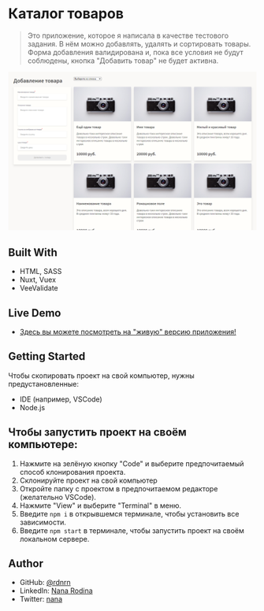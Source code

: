 # Каталог товаров

> Это приложение, которое я написала в качестве тестового задания. В нём можно добавлять, удалять и сортировать товары. Форма добавления валидирована и, пока все условия не будут соблюдены, кнопка "Добавить товар" не будет активна.

<p align="center">
  <img src="./img/app-screenshot.png">
</p>

## Built With

- HTML, SASS
- Nuxt, Vuex
- VeeValidate

## Live Demo

- [Здесь вы можете посмотреть на "живую" версию приложения!](https://idyllic-taffy-87754c.netlify.app/)

## Getting Started

Чтобы скопировать проект на свой компьютер, нужны предустановленные:

- IDE (например, VSCode)
- Node.js

## Чтобы запустить проект на своём компьютере:

1. Нажмите на зелёную кнопку "Code" и выберите предпочитаемый способ клонирования проекта.
2. Склонируйте проект на свой компьютер
3. Откройте папку с проектом в предпочитаемом редакторе (желательно VSCode).
4. Нажмите "View" и выберите "Terminal" в меню.
5. Введите `npm i` в открывшемся терминале, чтобы установить все зависимости.
6. Введите `npm start` в терминале, чтобы запустить проект на своём локальном сервере.

## Author

- GitHub: [@rdnrn](https://github.com/rdnrn)
- LinkedIn: [Nana Rodina](https://www.linkedin.com/in/arina-rodina-144612219/?locale=en_US)
- Twitter: [nana](https://twitter.com/rdnrn_nana)
